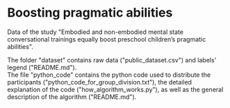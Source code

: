 # Boosting pragmatic abilities

Data of the study "Embodied and non-embodied mental state conversational trainings equally boost preschool children’s pragmatic abilities".

The folder "dataset" contains raw data ("public_dataset.csv") and labels' legend ("README.md").<br/>
The file "python_code" contains the python code used to distribute the participants ("python_code_for_group_division.txt"), the detailed 
explanation of the code ("how_algorithm_works.py"), as well as the general description  of the algorithm ("README.md").
